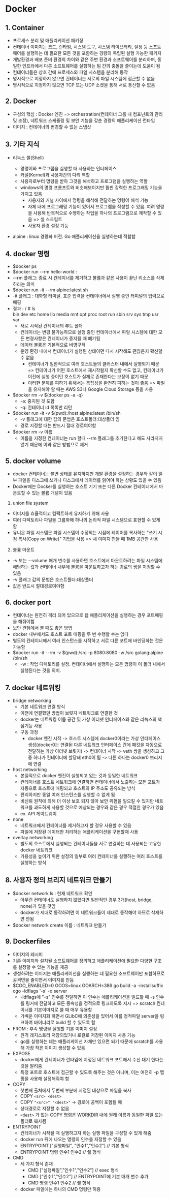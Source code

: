 # Docker

## 1. Container
 - 프로세스 분리 및 애플리케이션 패키징
 - 컨테이너 이미지는 코드, 런타임, 시스템 도구, 시스템 라이브러리, 설정 등 소프트웨어를 실행하는 데 필요한 모든 것을 포함하는 경량의 독립된 실행 가능한 패키지
 - 개발환경과 배포 준비 환경의 차이와 같은 주변 환경과 소프트웨어를 분리하며, 동일한 인프라에서 다른 소프트웨어를 실행하는 팀 간의 충돌을 줄이는데 도움이 됨
 - 컨테이너들은 상호 간에 프로세스와 파일 시스템을 분리해 동작
 - 명시적으로 지정하지 않으면 컨테이너는 서로의 파일 시스템에 접근할 수 없음
 - 명시적으로 지정하지 않으면 TCP 또는 UDP 소켓을 통해 서로 통신할 수 없음

## 2. Docker
 - 구성의 핵심 : Docker 엔진 => orchestration(컨테이너 그룹 내 컴포넌트의 관리 및 조정), 네트워크 스케쥴링 및 보안 기능을 갖춘 경량의 애플리케이션 런타임
 - 이미지 : 컨테이너의 변경할 수 없는 스냅샷
## 3. 기타 지식
- 리눅스 셸(Shell)
  - 명렁어와 프로그램을 실행할 때 사용하는 인터페이스
  - 커널(Kernel)과 사용자간의 다리 역할
  - 사용자로부터 명령을 받아 그것을 해석하고 프로그램을 실행하는 역할
  - windows의 명령 프롬프트와 비슷해보이지만 훨씬 강력한 프로그래밍 기능을 가지고 있음
    - 사용자와 커널 사이에서 명령을 해석해 전달하는 명령어 해석 기능
    - 자체 내에 프로그래밍 기능이 있어서 프로그램을 작성할 수 있음. 여려 명령을 사용해 반복적으로 수행하는 작업을 하나의 프로그램으로 제작할 수 있음 => 셸 스크립트
    - 사용자 환경 설정 기능

- alpine : linux 경량화 버전. Go 애플리케이션을 실행하는데 적합함

## 4. docker 명령
 - $docker ps
 - $docker run --rm hello-world : 
  - --rm 플래그: 종료 시 컨테이너를 제거하고 볼륨과 같은 사용이 끝난 리소스를 삭제하라는 의미
 - $docker run -it --rm alpine:latest sh
  - -it 플래그 : 대화형 터미널. 표준 입력을 컨테이너에서 실행 중인 터미널의 입력으로 매핑
  - 결과 :
    / # ls  
bin    dev    etc    home   lib    media  mnt    opt    proc   root   run    sbin   srv    sys    tmp    usr    var  
    - 새로 시작된 컨테이너의 루트 폴더
    - 컨테이너는 변경 불가능하므로 실행 중인 컨테이너에서 파일 시스템에 대한 모든 변경사항은 컨테이너가 중지될 때 폐기됨
    - 데이터 볼륨은 기본적으로 비영구적
    - 운영 환경 내에서 컨테이너가 실행된 상태이면 다시 시작해도 괜찮은지 확신할 수 없음
      - 컨테이너가 일반적으로 여러 호스트들의 클러스터 내에서 실행되기 때문 => 컨테이너가 어떤 호스트에서 재시작될지 확신할 수도 없고, 컨테이너가 이전에 실행 중이던 호스트가 실제로 존재한다는 보장이 없기 때문
      - 이러한 문제를 피하기 위해서는 복잡성을 완전히 피하는 것이 좋음 => 파일을 유지해야 할 때는 AWS S3나 Google Cloud Storage 등을 사용
 - $docker rm -v $(docker ps -a -q)  
   - -a: 중지된 것 포함    
   - -q: 컨테이너 id 목록만 리턴  
 - $docker run -it -v $(pwd):/host alpine:latest /bin/sh
   - -v 플래그에 대한 값의 문법은 호스트폴더:대상폴더 임
   - 경로 지정할 때는 반드시 절대 경로여야함 
 - $docker rm -v 이름
   - 이름을 지정한 컨테이너는 run 할때 --rm 플래그를 추가한다고 해도 사라지지 않기 때문에 이와 같은 방법으로 제거


## 5. docker volume
 - docker 컨테이너는 불변 상태를 유지하지만 개발 환경을 설정하는 경우와 같이 일부 파일을 디스크에 쓰거나 디스크에서 데이터를 읽어야 하는 상황도 있을 수 있음
 - Docker에는 Docker를 실행하는 호스트 기기 또는 다른 Docker 컨테이너에서 마운트할 수 있는 볼륨 개념이 있음

 1. union file system
  - 이미지를 효율적이고 컴팩트하게 유지하기 위해 사용
  - 여러 디렉토리나 파일을 그룹화해 하나의 논리적 파일 시스템으로 표현할 수 있게 함
  - 유니온 파일 시스템은 파일 시스템이 수정되는 시점에 레이어를 복사하는 "쓰기 시점 복사(Copy on Write)" 기법을 사용 => 새 이미지 만들 때 1MB 공간만 사용

 2. 볼륨 마운트
  - -v 또는 --volume 매개 변수를 사용하면 호스트에서 마운트하려는 파일 시스템에 해당하는 값과 컨테이너 내부에 볼륨을 마운트하고자 하는 경로의 쌍을 지정할 수 있음
  - -v 플래그 값의 문법은 호스트폴더:대상폴더
  - 값은 반드시 절대경로여야함

## 6. docker port
 - 컨테이너는 완전히 격리 되어 있으므로 웹 애플리케이션을 실행하는 경우 포트매핑을 해줘야함
 - 보안 관점에서 볼 때도 좋은 방법
 - docker 내부에서도 호스트 포트 매핑을 두 번 수행할 수는 없다
 - 별도의 컨테이너에서 여러 인스턴스를 시작하고 서로 다른 포트에 바인딩하는 것은 가능함
 - $docker run -it --rm -v $(pwd):/src -p 8080:8080 -w /src golang:alpine /bin/sh
    - -w : 작업 디렉토리를 설정. 컨테이너에서 실행하는 모든 명령이 이 폴더 내에서 실행된다는 것을 의미.


## 7. docker 네트워킹
 - bridge networking
    - 기본 네트워크 연결 방식
    - 이전에 연결했던 방법이 브릿지 네트워크로 연결한 것
    - docker는 네트워킹 이름 공간 및 가상 이더넷 인터페이스와 같은 리눅스의 핵심기능 사용
    - 구동 과정
      - docker 엔진 시작 -> 호스트 시스템에 docker0이라는 가상 인터페이스 생성(docker0는 연결된 다른 네트워크 인터페이스 간에 패킷을 자동으로 전달하는 가상 이더넷 브릿지) -> 컨테이너 시작 -> veth 쌍을 생성하고 그 중 하나가 컨테이너에 할당돼 eth0이 됨 -> 다른 하나는 docker0 브리지에 연결 
 - host networking
    - 본질적으로 docker 엔진이 실행되고 있는 것과 동일한 네트워크
    - 컨테이너를 호스트 네트워크에 연결하면 컨테이너에서 노출하는 모든 포트가 자동으로 호스트에 매핑되고 호스트의 IP 주소도 공유되는 방식
    - 편리하지만 동일 여러 인스턴스를 실행할 수 없게 됨
    - 비신뢰 원칙에 의해 더 이상 보호 되지 않아 보안 위험을 일으킬 수 있지만 네트워크를 과도하게 사용할 것으로 예상되는 경우와 같은 경우 적절한 경우가 있음
    - ex. API 게이트웨이
 - none
    - 네트워크에서 컨테이너를 제거하고자 할 경우 사용할 수 있음
    - 파일에 저장된 데이터만 처리하는 애플리케이션을 구현할때 사용
 - overlay networking
    - 별도의 호스트에서 실행되는 컨테이너들을 서로 연결하는 데 사용되는 고유한 docker 네트워크
    - 가용성을 높이기 위한 설정의 일부로 여러 컨테이너를 실행하는 여러 호스트를 실행하는 방식

## 8. 사용자 정의 브리지 네트워크 만들기
 - $docker network ls : 현재 네트워크 확인
    - 아무런 컨테이너도 실행하지 않았다면 일반적인 경우 3개(host, bridge, none)가 있을 것임
    - docker가 제대로 동작하려면 이 네트워크들이 제대로 동작해야 하므로 삭제하면 안됨
 - $docker network create 이름 : 네트워크 만들기


## 9. Dockerfiles
 - 이미지의 레시피
 - 기존 이미지와 설치될 소프트웨어를 정의하고 애플리케이션에 필요한 다양한 구조를 설정할 수 있는 기능을 제공
 - 생성하려는 이미지는 애플리케이션을 실행하는 데 필요한 소프트웨어만 포함하므로 공격면을 줄이면서 이미지를 만듬
 - $CGO_ENABLED=0 GOOS=linux GOARCH=386 go build -a -installsuffix cgo -ldflags '-s' -o server
    - -ldflags에 "-s" 인수를 전달하면 이 인수는 애플리케이션을 빌드할 때 -s 인수를 링커에 전달하고 모든 종속성을 정적으로 링크하도록 지시 => scratch 컨테이너를 기본이미지로 쓸 때 매우 유용함
    - 가벼운 이미지화 하면서 GLibC에 의존성을 있어서 이를 정적파일 server을 링크하여 바이너리로 build 할 수 있도록 함
 - FROM : 후속 명령을 실행할 기본 이미지 설정
    - 원격 레지스트리 저장되있거나 로컬로 저장된 이미지 사용 가능
    - go를 실행하는 데는 애플리케이션 자체만 있으면 되기 때문에 scratch를 사용해 가장 작은 이미지 생성할 수 있음
 - EXPOSE
    - docker에게 컨테이너가 런타임에 지정된 네트워크 포트에서 수신 대기 한다는 것을 알려줌
    - 특정 포트로 호스트에 접근할 수 있도록 해주는 것은 아니며, 이는 여전히 -p 맵핑을 사용해 설정해줘야 함
 - COPY
    - 첫번째 출처에서 두번째 부분에 지정된 대상으로 파일을 복사
    - COPY `<src> <dest>`
    - COPY `"<src>" "<dest>"` -> 경로에 공백이 포함될 때
    - 상대경로로 지정할 수 없음
    - `<dest>` 가 없는 COPY 명령은 WORKDIR 내에 원래 이름과 동일한 파일 또는 폴더로 복사됨
 - ENTRYPOINT
    - 컨테이너가 시작될 때 실행하고자 하는 실행 파일을 구성할 수 있게 해줌
    - docker run 뒤에 나오는 명령의 인수를 지정할 수 있음
    - ENTRYPOINT ["실행파일", "인수1","인수2"] // 기본 형식
    - ENTRYPOINT 명령 인수1 인수2 // 쉘 형식
 - CMD
    - 세 가지 형식 존재
      - CMD ["실행파일","인수1","인수2"] // exec 형식
      - CMD ["인수1","인수2"] // ENTRYPOINT에 기본 매개 변수 추가
      - CMD 명령 인수1 인수2 // 쉘 형식
    - docker 파일에는 하나의 CMD 명령만 허용
